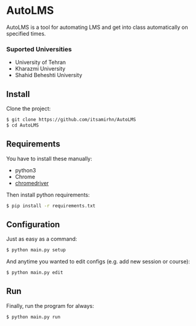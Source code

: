 # AutoLMS

AutoLMS is a tool for automating LMS and get into class automatically on specified times.

### Suported Universities

- University of Tehran
- Kharazmi University
- Shahid Beheshti University

## Install

Clone the project:

```sh
$ git clone https://github.com/itsamirhn/AutoLMS
$ cd AutoLMS
```

## Requirements

You have to install these manually:

- python3
- Chrome
- [chromedriver](https://chromedriver.chromium.org/downloads)

Then install python requirements:

```sh
$ pip install -r requirements.txt
```

## Configuration

Just as easy as a command:

```sh
$ python main.py setup
```

And anytime you wanted to edit configs (e.g. add new session or course):

```sh
$ python main.py edit
```

## Run

Finally, run the program for always:

```sh
$ python main.py run
```